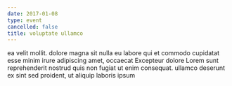 ```yaml
---
date: 2017-01-08
type: event
cancelled: false
title: voluptate ullamco
---
```

ea velit mollit. dolore magna sit nulla eu labore qui et commodo cupidatat esse minim irure adipiscing amet, occaecat Excepteur dolore Lorem sunt reprehenderit nostrud quis non fugiat ut enim consequat. ullamco deserunt ex sint sed proident, ut aliquip laboris ipsum